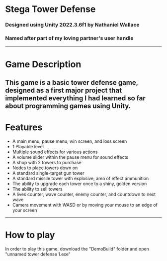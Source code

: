 # Stega Tower Defense
### Designed using Unity 2022.3.6f1 by Nathaniel Wallace
### Named after part of my loving partner's user handle
---
# Game Description
This game is a basic tower defense game, designed as a first major project that implemented everything I had learned so far about programming games using Unity.
---
# Features
- A main menu, pause menu, win screen, and loss screen
- 1 Playable level
- Multiple sound effects for various actions
- A volume slider within the pause menu for sound effects
- A shop with 2 towers to purchase
- Nodes to place towers down on
- A standard single-target gun tower
- A standard missile tower with explosive, area of effect ammunition
- The ability to upgrade each tower once to a shiny, golden version
- The ability to sell towers
- A lives counter, wave counter, enemy counter, and countdown to next wave
- Camera movement with WASD or by moving your mouse to an edge of your screen
---
# How to play
In order to play this game, download the "DemoBuild" folder and open "unnamed tower defense 1.exe"